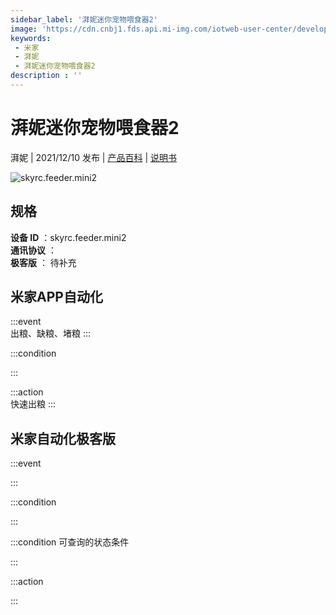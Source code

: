 ```yaml
---
sidebar_label: '湃妮迷你宠物喂食器2'
image: 'https://cdn.cnbj1.fds.api.mi-img.com/iotweb-user-center/developer_1679068029429AicYp3NS.png?GalaxyAccessKeyId=AKVGLQWBOVIRQ3XLEW&Expires=9223372036854775807&Signature=lXiZw8QIgzFhM/ptjVcBrEERQV8='
keywords: 
 - 米家
 - 湃妮
 - 湃妮迷你宠物喂食器2
description : ''
---
```

# 湃妮迷你宠物喂食器2

湃妮 | 2021/12/10 发布 | [产品百科](https://home.mi.com/webapp/content/baike/product/index.html?model=skyrc.feeder.mini2/) | [说明书](https://home.mi.com/views/introduction.html?model=skyrc.feeder.mini2&region=cn)

![skyrc.feeder.mini2](https://cdn.cnbj1.fds.api.mi-img.com/iotweb-user-center/developer_1679068029429AicYp3NS.png?GalaxyAccessKeyId=AKVGLQWBOVIRQ3XLEW&Expires=9223372036854775807&Signature=lXiZw8QIgzFhM/ptjVcBrEERQV8=)

## 规格  
> 
**设备 ID** ：skyrc.feeder.mini2  
**通讯协议** ：  
**极客版**  ： 待补充 


## 米家APP自动化  

:::event  
出粮、缺粮、堵粮
:::

:::condition  

:::

:::action   
快速出粮
:::

## 米家自动化极客版  

:::event  

:::

:::condition  

:::

:::condition 可查询的状态条件  

:::

:::action  

:::

        
